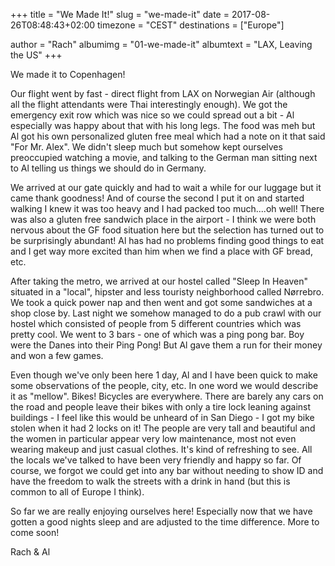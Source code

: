 +++
title = "We Made It!"
slug = "we-made-it"
date = 2017-08-26T08:48:43+02:00
timezone = "CEST"
destinations = ["Europe"]

author = "Rach"
albumimg = "01-we-made-it"
albumtext = "LAX, Leaving the US"
+++

We made it to Copenhagen!

Our flight went by fast - direct flight from LAX on Norwegian Air (although all the flight attendants were Thai interestingly enough). We got the emergency exit row which was nice so we could spread out a bit - Al especially was happy about that with his long legs. The food was meh but Al got his own personalized gluten free meal which had a note on it that said "For Mr. Alex". We didn't sleep much but somehow kept ourselves preoccupied watching a movie, and talking to the German man sitting next to Al telling us things we should do in Germany.

We arrived at our gate quickly and had to wait a while for our luggage but it came thank goodness! And of course the second I put it on and started walking I knew it was too heavy and I had packed too much....oh well! There was also a gluten free sandwich place in the airport - I think we were both nervous about the GF food situation here but the selection has turned out to be surprisingly abundant! Al has had no problems finding good things to eat and I get way more excited than him when we find a place with GF bread, etc.

After taking the metro, we arrived at our hostel called "Sleep In Heaven" situated in a "local", hipster and less touristy neighborhood called Nørrebro. We took a quick power nap and then went and got some sandwiches at a shop close by. Last night we somehow managed to do a pub crawl with our hostel which consisted of people from 5 different countries which was pretty cool. We went to 3 bars - one of which was a ping pong bar. Boy were the Danes into their Ping Pong! But Al gave them a run for their money and won a few games.

Even though we've only been here 1 day, Al and I have been quick to make some observations of the people, city, etc. In one word we would describe it as "mellow". Bikes! Bicycles are everywhere. There are barely any cars on the road and people leave their bikes with only a tire lock leaning against buildings - I feel like this would be unheard of in San Diego - I got my bike stolen when it had 2 locks on it! The people are very tall and beautiful and the women in particular appear very low maintenance, most not even wearing makeup and just casual clothes. It's kind of refreshing to see. All the locals we've talked to have been very friendly and happy so far. Of course, we forgot we could get into any bar without needing to show ID and have the freedom to walk the streets with a drink in hand (but this is common to all of Europe I think).

So far we are really enjoying ourselves here! Especially now that we have gotten a good nights sleep and are adjusted to the time difference. More to come soon!

Rach & Al
